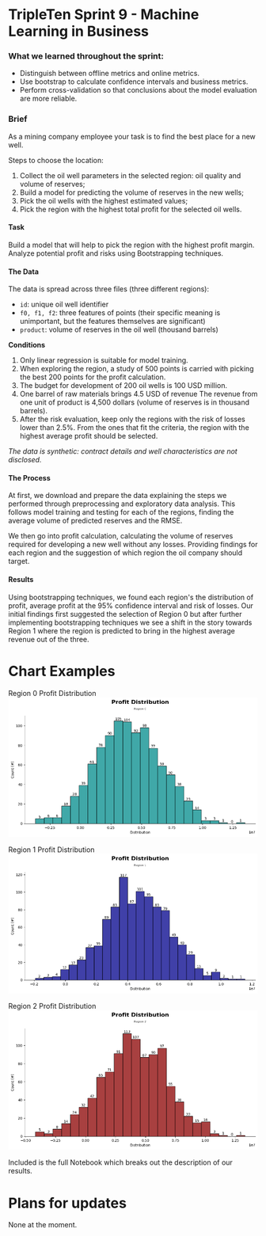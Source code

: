 # TripleTen Sprint 9 - Machine Learning in Business

### What we learned throughout the sprint:

- Distinguish between offline metrics and online metrics.
- Use bootstrap to calculate confidence intervals and business metrics.
- Perform cross-validation so that conclusions about the model evaluation are more reliable.

### Brief

As a mining company employee your task is to find the best place for a new well.

Steps to choose the location:
1. Collect the oil well parameters in the selected region: oil quality and volume of reserves;
2. Build a model for predicting the volume of reserves in the new wells;
3. Pick the oil wells with the highest estimated values;
4. Pick the region with the highest total profit for the selected oil wells.

#### Task

Build a model that will help to pick the region with the highest profit margin. Analyze potential profit and risks using Bootstrapping techniques.

#### The Data

The data is spread across three files (three different regions):

- `id`: unique oil well identifier
- `f0, f1, f2`: three features of points (their specific meaning is unimportant, but the features themselves are significant)
- `product`: volume of reserves in the oil well (thousand barrels)

**Conditions**
1. Only linear regression is suitable for model training.
2. When exploring the region, a study of 500 points is carried with picking the best 200 points for the profit calculation.
3. The budget for development of 200 oil wells is 100 USD million.
4. One barrel of raw materials brings 4.5 USD of revenue The revenue from one unit of product is 4,500 dollars (volume of reserves is in thousand barrels).
5. After the risk evaluation, keep only the regions with the risk of losses lower than 2.5%. From the ones that fit the criteria, the region with the highest average profit should be selected.

*The data is synthetic: contract details and well characteristics are not disclosed.*

#### The Process

At first, we download and prepare the data explaining the steps we performed through preprocessing and exploratory data analysis. This follows model training and testing for each of the regions, finding the average volume of predicted reserves and the RMSE.

We then go into profit calculation, calculating the volume of reserves required for developing a new well without any losses. Providing findings for each region and the suggestion of which region the oil company should target.

#### Results

Using bootstrapping techniques, we found each region's the distribution of profit, average profit at the 95% confidence interval and risk of losses. Our initial findings first suggested the selection of Region 0 but after further implementing bootstrapping techniques we see a shift in the story towards Region 1 where the region is predicted to bring in the highest average revenue out of the three.

# Chart Examples

Region 0 Profit Distribution
![Alt text](images/output.png)

Region 1 Profit Distribution
![Alt text](images/output1.png)

Region 2 Profit Distribution
![Alt text](images/output2.png)

Included is the full Notebook which breaks out the description of our results.

# Plans for updates

None at the moment.